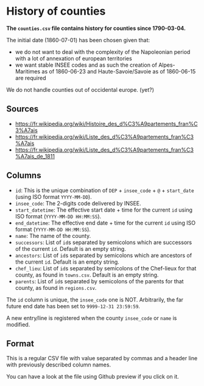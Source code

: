 # History of counties

**The `counties.csv` file contains history for counties since 1790-03-04.**

The initial date (1860-07-01) has been chosen given that:

* we do not want to deal with the complexity of the Napoleonian period with a lot of annexation of european territories
* we want stable INSEE codes and as such the creation of Alpes-Maritimes as of 1860-06-23 and Haute-Savoie/Savoie as of 1860-06-15 are required

We do not handle counties out of occidental europe. (yet?)


## Sources

* https://fr.wikipedia.org/wiki/Histoire_des_d%C3%A9partements_fran%C3%A7ais
* https://fr.wikipedia.org/wiki/Liste_des_d%C3%A9partements_fran%C3%A7ais
* https://fr.wikipedia.org/wiki/Liste_des_d%C3%A9partements_fran%C3%A7ais_de_1811


## Columns

* `id`: This is the unique combination of `DEP` + `insee_code` + `@` + `start_date` (using ISO format `YYYY-MM-DD`).
* `insee_code`: The 2-digits code delivered by INSEE.
* `start_datetime`: The effective start date + time for the current `id` using ISO format (`YYYY-MM-DD HH:MM:SS`).
* `end_datetime`: The effective end date + time for the current `id` using ISO format (`YYYY-MM-DD HH:MM:SS`).
* `name`: The name of the county.
* `successors`: List of `id`s separated by semicolons which are successors of the current `id`. Default is an empty string.
* `ancestors`: List of `id`s separated by semicolons which are ancestors of the current `id`. Default is an empty string.
* `chef_lieu`: List of `id`s separated by semicolons of the Chef-lieux for that county, as found in `towns.csv`. Default is an empty string.
* `parents`: List of `id`s separated by semicolons of the parents for that county, as found in `regions.csv`.

The `id` column is unique, the `insee_code` one is NOT. Arbitrarily, the far future end date has been set to `9999-12-31 23:59:59`.

A new entry/line is registered when the county `insee_code` or `name` is modified.


## Format

This is a regular CSV file with value separated by commas and a header line with previously described column names.

You can have a look at the file using Github preview if you click on it.

